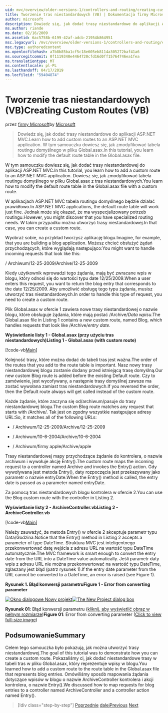 ```yaml
---
uid: mvc/overview/older-versions-1/controllers-and-routing/creating-custom-routes-vb
title: Tworzenie tras niestandardowych (VB) | Dokumentacja firmy Microsoft
author: microsoft
description: Dowiedz się, jak dodać trasy niestandardowe do aplikacji ASP.NET MVC. W tym samouczku dowiesz się, jak zmodyfikować tabela routingu domyślnego w pliku Global.asax.
ms.author: riande
ms.date: 02/16/2009
ms.assetid: 6ac5758b-6199-42af-adcb-21954b864951
msc.legacyurl: /mvc/overview/older-versions-1/controllers-and-routing/creating-custom-routes-vb
msc.type: authoredcontent
ms.openlocfilehash: a7b8b85ba1cf5c18e605eb8114a305272baf41a6
ms.sourcegitcommit: 0f1119340e4464720cfd16d0ff15764746ea1fea
ms.translationtype: MT
ms.contentlocale: pl-PL
ms.lasthandoff: 04/17/2019
ms.locfileid: "59404874"
---
```

# <a name="creating-custom-routes-vb"></a><span data-ttu-id="e9d7b-104">Tworzenie tras niestandardowych (VB)</span><span class="sxs-lookup"><span data-stu-id="e9d7b-104">Creating Custom Routes (VB)</span></span>

<span data-ttu-id="e9d7b-105">przez [firmy Microsoft](https://github.com/microsoft)</span><span class="sxs-lookup"><span data-stu-id="e9d7b-105">by [Microsoft](https://github.com/microsoft)</span></span>

> <span data-ttu-id="e9d7b-106">Dowiedz się, jak dodać trasy niestandardowe do aplikacji ASP.NET MVC.</span><span class="sxs-lookup"><span data-stu-id="e9d7b-106">Learn how to add custom routes to an ASP.NET MVC application.</span></span> <span data-ttu-id="e9d7b-107">W tym samouczku dowiesz się, jak zmodyfikować tabela routingu domyślnego w pliku Global.asax.</span><span class="sxs-lookup"><span data-stu-id="e9d7b-107">In this tutorial, you learn how to modify the default route table in the Global.asax file.</span></span>


<span data-ttu-id="e9d7b-108">W tym samouczku dowiesz się, jak dodać trasy niestandardowej do aplikacji ASP.NET MVC.</span><span class="sxs-lookup"><span data-stu-id="e9d7b-108">In this tutorial, you learn how to add a custom route to an ASP.NET MVC application.</span></span> <span data-ttu-id="e9d7b-109">Dowiesz się, jak zmodyfikować tabela routingu domyślnego w pliku Global.asax z tras niestandardowych.</span><span class="sxs-lookup"><span data-stu-id="e9d7b-109">You learn how to modify the default route table in the Global.asax file with a custom route.</span></span>

<span data-ttu-id="e9d7b-110">W aplikacjach ASP.NET MVC tabela routingu domyślnego będzie działać prawidłowo.</span><span class="sxs-lookup"><span data-stu-id="e9d7b-110">In ASP.NET MVC applications, the default route table will work just fine.</span></span> <span data-ttu-id="e9d7b-111">Jednak może się okazać, że ma wyspecjalizowany potrzeb routingu.</span><span class="sxs-lookup"><span data-stu-id="e9d7b-111">However, you might discover that you have specialized routing needs.</span></span> <span data-ttu-id="e9d7b-112">W takim przypadku można utworzyć trasy niestandardowej.</span><span class="sxs-lookup"><span data-stu-id="e9d7b-112">In that case, you can create a custom route.</span></span>

<span data-ttu-id="e9d7b-113">Wyobraź sobie, na przykład tworzysz aplikację blogu.</span><span class="sxs-lookup"><span data-stu-id="e9d7b-113">Imagine, for example, that you are building a blog application.</span></span> <span data-ttu-id="e9d7b-114">Możesz chcieć obsłużyć żądań przychodzących, które wyglądają następująco:</span><span class="sxs-lookup"><span data-stu-id="e9d7b-114">You might want to handle incoming requests that look like this:</span></span>

<span data-ttu-id="e9d7b-115">/ Archiwum/12-25-2009</span><span class="sxs-lookup"><span data-stu-id="e9d7b-115">/Archive/12-25-2009</span></span>

<span data-ttu-id="e9d7b-116">Kiedy użytkownik wprowadzi tego żądania, mają być zwracane wpis w blogu, który odnosi się do wartości typu date 12/25/2009.</span><span class="sxs-lookup"><span data-stu-id="e9d7b-116">When a user enters this request, you want to return the blog entry that corresponds to the date 12/25/2009.</span></span> <span data-ttu-id="e9d7b-117">Aby umożliwić obsługę tego typu żądania, musisz utworzyć tras niestandardowych.</span><span class="sxs-lookup"><span data-stu-id="e9d7b-117">In order to handle this type of request, you need to create a custom route.</span></span>

<span data-ttu-id="e9d7b-118">Plik Global.asax w ofercie 1 zawiera nowe trasy niestandardowej o nazwie blogu, które obsługuje żądania, które mają postać /Archive/*Data wpisu*.</span><span class="sxs-lookup"><span data-stu-id="e9d7b-118">The Global.asax file in Listing 1 contains a new custom route, named Blog, which handles requests that look like /Archive/*entry date*.</span></span>

<span data-ttu-id="e9d7b-119">**Wyświetlanie listy 1 - Global.asax (przy użyciu tras niestandardowych)**</span><span class="sxs-lookup"><span data-stu-id="e9d7b-119">**Listing 1 - Global.asax (with custom route)**</span></span>

[!code-vb[Main](creating-custom-routes-vb/samples/sample1.vb)]

<span data-ttu-id="e9d7b-120">Kolejność trasy, które można dodać do tabeli tras jest ważna.</span><span class="sxs-lookup"><span data-stu-id="e9d7b-120">The order of the routes that you add to the route table is important.</span></span> <span data-ttu-id="e9d7b-121">Nasz nowy trasy niestandardowej blogu zostanie dodany przed istniejącą trasę domyślną.</span><span class="sxs-lookup"><span data-stu-id="e9d7b-121">Our new custom Blog route is added before the existing Default route.</span></span> <span data-ttu-id="e9d7b-122">Czy to zamówienie, jest wycofywany, a następnie trasy domyślnej zawsze ma zostać wywołana zamiast tras niestandardowych.</span><span class="sxs-lookup"><span data-stu-id="e9d7b-122">If you reversed the order, then the Default route always will get called instead of the custom route.</span></span>

<span data-ttu-id="e9d7b-123">Każde żądanie, które zaczyna się od/archiwum/pasuje do trasy niestandardowej blogu.</span><span class="sxs-lookup"><span data-stu-id="e9d7b-123">The custom Blog route matches any request that starts with /Archive/.</span></span> <span data-ttu-id="e9d7b-124">Tak jest on zgodny wszystkie następujące adresy URL:</span><span class="sxs-lookup"><span data-stu-id="e9d7b-124">So, it matches all of the following URLs:</span></span>

- <span data-ttu-id="e9d7b-125">/ Archiwum/12-25-2009</span><span class="sxs-lookup"><span data-stu-id="e9d7b-125">/Archive/12-25-2009</span></span>

- <span data-ttu-id="e9d7b-126">/ Archiwum/10-6-2004</span><span class="sxs-lookup"><span data-stu-id="e9d7b-126">/Archive/10-6-2004</span></span>

- <span data-ttu-id="e9d7b-127">/ Archiwum/firmy apple</span><span class="sxs-lookup"><span data-stu-id="e9d7b-127">/Archive/apple</span></span>

<span data-ttu-id="e9d7b-128">Trasy niestandardowej mapy przychodzące żądanie do kontrolera, o nazwie archiwum i wywołuje akcję Entry().</span><span class="sxs-lookup"><span data-stu-id="e9d7b-128">The custom route maps the incoming request to a controller named Archive and invokes the Entry() action.</span></span> <span data-ttu-id="e9d7b-129">Gdy wywoływana jest metoda Entry(), daty rozpoczęcia jest przekazywany jako parametr o nazwie entryDate.</span><span class="sxs-lookup"><span data-stu-id="e9d7b-129">When the Entry() method is called, the entry date is passed as a parameter named entryDate.</span></span>

<span data-ttu-id="e9d7b-130">Za pomocą tras niestandardowych blogu kontrolera w ofercie 2.</span><span class="sxs-lookup"><span data-stu-id="e9d7b-130">You can use the Blog custom route with the controller in Listing 2.</span></span>

<span data-ttu-id="e9d7b-131">**Wyświetlanie listy 2 - ArchiveController.vb**</span><span class="sxs-lookup"><span data-stu-id="e9d7b-131">**Listing 2 - ArchiveController.vb**</span></span>

[!code-vb[Main](creating-custom-routes-vb/samples/sample2.vb)]

<span data-ttu-id="e9d7b-132">Należy zauważyć, że metoda Entry() w ofercie 2 akceptuje parametr typu Data/Godzina.</span><span class="sxs-lookup"><span data-stu-id="e9d7b-132">Notice that the Entry() method in Listing 2 accepts a parameter of type DateTime.</span></span> <span data-ttu-id="e9d7b-133">Struktura MVC jest inteligentnego przekonwertować datę wejścia z adresu URL na wartość typu DateTime automatycznie.</span><span class="sxs-lookup"><span data-stu-id="e9d7b-133">The MVC framework is smart enough to convert the entry date from the URL into a DateTime value automatically.</span></span> <span data-ttu-id="e9d7b-134">Jeśli parametr daty wpis z adresu URL nie można przekonwertować na wartość typu DateTime, zgłaszany jest błąd (patrz rysunek 1).</span><span class="sxs-lookup"><span data-stu-id="e9d7b-134">If the entry date parameter from the URL cannot be converted to a DateTime, an error is raised (see Figure 1).</span></span>

<span data-ttu-id="e9d7b-135">**Rysunek 1. Błąd konwersji parametru**</span><span class="sxs-lookup"><span data-stu-id="e9d7b-135">**Figure 1 - Error from converting parameter**</span></span>


<span data-ttu-id="e9d7b-136">[![Okno dialogowe Nowy projekt](creating-custom-routes-vb/_static/image1.jpg)](creating-custom-routes-vb/_static/image1.png)</span><span class="sxs-lookup"><span data-stu-id="e9d7b-136">[![The New Project dialog box](creating-custom-routes-vb/_static/image1.jpg)](creating-custom-routes-vb/_static/image1.png)</span></span>

<span data-ttu-id="e9d7b-137">**Rysunek 01**: Błąd konwersji parametru ([kliknij, aby wyświetlić obraz w pełnym rozmiarze](creating-custom-routes-vb/_static/image2.png))</span><span class="sxs-lookup"><span data-stu-id="e9d7b-137">**Figure 01**: Error from converting parameter ([Click to view full-size image](creating-custom-routes-vb/_static/image2.png))</span></span>


## <a name="summary"></a><span data-ttu-id="e9d7b-138">Podsumowanie</span><span class="sxs-lookup"><span data-stu-id="e9d7b-138">Summary</span></span>

<span data-ttu-id="e9d7b-139">Celem tego samouczka było pokazują, jak można utworzyć trasy niestandardowej.</span><span class="sxs-lookup"><span data-stu-id="e9d7b-139">The goal of this tutorial was to demonstrate how you can create a custom route.</span></span> <span data-ttu-id="e9d7b-140">Pokazaliśmy ci, jak dodać niestandardowe trasy w tabeli tras w pliku Global.asax, który reprezentuje wpisy w blogu.</span><span class="sxs-lookup"><span data-stu-id="e9d7b-140">You learned how to add a custom route to the route table in the Global.asax file that represents blog entries.</span></span> <span data-ttu-id="e9d7b-141">Omówiliśmy sposób mapowania żądania dotyczące wpisów w blogu o nazwie ArchiveController kontrolera i akcji kontrolera, o nazwie Entry().</span><span class="sxs-lookup"><span data-stu-id="e9d7b-141">We discussed how to map requests for blog entries to a controller named ArchiveController and a controller action named Entry().</span></span>

> [!div class="step-by-step"]
> <span data-ttu-id="e9d7b-142">[Poprzednie](asp-net-mvc-controller-overview-vb.md)
> [dalej](creating-a-route-constraint-vb.md)</span><span class="sxs-lookup"><span data-stu-id="e9d7b-142">[Previous](asp-net-mvc-controller-overview-vb.md)
[Next](creating-a-route-constraint-vb.md)</span></span>
